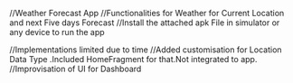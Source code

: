 //Weather Forecast App
//Functionalities for Weather for Current Location and next Five days Forecast
//Install the attached apk File in simulator or any device to run the app


//Implementations limited due to time
//Added customisation for Location Data Type .Included HomeFragment for that.Not integrated to app.
//Improvisation of  UI for Dashboard
